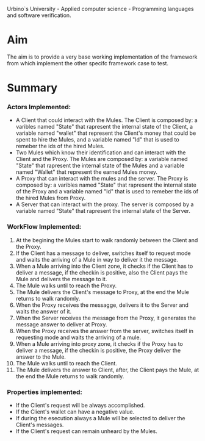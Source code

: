 Urbino`s University - Applied computer science - Programming languages and software verification.

# Aim
The aim is to provide a very base working implementation of the framework from which implement the other specifc framework case to test.  

# Summary   

### Actors Implemented:

- A Client that could interact with the Mules. The Client is composed by: a varibles named "State" that rapresent the internal state of the Client, a variable named "wallet" that represent the Client's money that could be spent to hire the Mules, and a variable named "Id" that is used to remeber the ids of the hired Mules.   
- Two Mules which know their identification and can interact with the Client and the Proxy. The Mules are composed by: a variable named "State" that rapresent the internal state of the Mules and a variable named "Wallet" that represent the earned Mules money.
- A Proxy that can interact with the mules and the server. The Proxy is composed by: a varibles named "State" that rapresent the internal state of the Proxy and a variable named "Id" that is used to remeber the ids of the hired Mules from Proxy.
- A Server that can interact with the proxy. The server is composed by a variable named "State" that rapresent the internal state of the Server.

### WorkFlow Implemented:
1. At the begining the Mules start to walk randomly between the Client and the Proxy. 
2. If the Client has a message to deliver, switches itself to request mode and waits the arriving of a Mule in way to deliver it the message.
3. When a Mule arriving into the Client zone, it checks if the Client has to deliver a message, if the checkin is positive, also the Client pays the Mule and delivers the message to it.
4. The Mule walks until to reach the Proxy.
5. The Mule delivers the Client's message to Proxy, at the end the Mule returns to walk randomly.
6. When the Proxy receives the messagge, delivers it to the Server and waits the answer of it.
7. When the Server receives the message from the Proxy, it generates the message answer to deliver at Proxy.
8. When the Proxy receives the answer from the server, switches itself in requesting mode and waits the arriving of a mule. 
9. When a Mule arriving into proxy zone, it checks if the Proxy has to deliver a message, if the checkin is positive, the Proxy deliver the answer to the Mule.
10. The Mule walks until to reach the Client.
11. The Mule delivers the answer to Client, after, the Client pays the Mule, at the end the Mule returns to walk randomly.

### Properties implemented:
- If the Client's request will be always accomplished. 
- If the Client's wallet can have a negative value.
- If during the esecution always a Mule will be selected to deliver the Client's messages.
- If the Client's request can remain unheard by the Mules.

